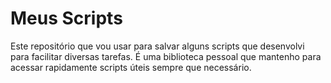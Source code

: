 # Meus Scripts
Este repositório que vou usar para salvar alguns scripts que desenvolvi para facilitar diversas tarefas. 
É uma biblioteca pessoal que mantenho para acessar rapidamente scripts úteis sempre que necessário.
